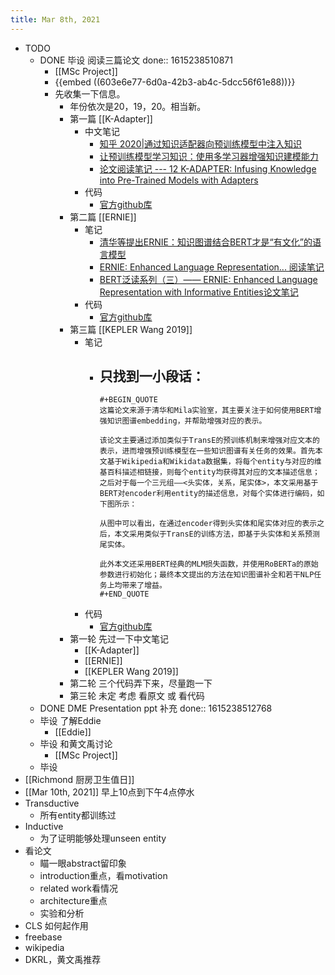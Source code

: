 ```yaml
---
title: Mar 8th, 2021
---
```


- TODO
	- DONE 毕设 阅读三篇论文
	  done:: 1615238510871
		- [[MSc Project]]
		- {{embed ((603e6e77-6d0a-42b3-ab4c-5dcc56f61e88))}}
		- 先收集一下信息。
			- 年份依次是20，19，20。相当新。
			- 第一篇 [[K-Adapter]]
				- 中文笔记
					- [知乎 2020|通过知识适配器向预训练模型中注入知识](https://zhuanlan.zhihu.com/p/106107747)
					- [让预训练模型学习知识：使用多学习器增强知识建模能力](https://www.linkresearcher.com/theses/90d6c22c-c30e-4689-b501-84d28c889df2)
					- [论文阅读笔记 --- 12 K-ADAPTER: Infusing Knowledge into Pre-Trained Models with Adapters](https://blog.csdn.net/smilesooo/article/details/105813705)
				- 代码
					- [官方github库](https://github.com/microsoft/k-adapter)
			- 第二篇 [[ERNIE]]
				- 笔记
					- [清华等提出ERNIE：知识图谱结合BERT才是“有文化”的语言模型](https://www.linkresearcher.com/theses/040314ac-e50f-4208-a302-75b2bb3d5d2a)
					- [ERNIE: Enhanced Language Representation... 阅读笔记](https://zhuanlan.zhihu.com/p/70276132)
					- [BERT泛读系列（三）—— ERNIE: Enhanced Language Representation with Informative Entities论文笔记](https://www.jianshu.com/p/5e12e6edbd59)
				- 代码
					- [官方github库](https://github.com/thunlp/ERNIE)
			- 第三篇 [[KEPLER Wang 2019]]
				- 笔记
					- 只找到一小段话：
						-
						  #+BEGIN_QUOTE
						  这篇论文来源于清华和Mila实验室，其主要关注于如何使用BERT增强知识图谱embedding，并帮助增强对应的表示。
						  
						  该论文主要通过添加类似于TransE的预训练机制来增强对应文本的表示，进而增强预训练模型在一些知识图谱有关任务的效果。首先本文基于Wikipedia和Wikidata数据集，将每个entity与对应的维基百科描述相链接，则每个entity均获得其对应的文本描述信息；之后对于每一个三元组——<头实体，关系，尾实体>，本文采用基于BERT对encoder利用entity的描述信息，对每个实体进行编码，如下图所示：
						  
						  从图中可以看出，在通过encoder得到头实体和尾实体对应的表示之后，本文采用类似于TransE的训练方法，即基于头实体和关系预测尾实体。
						  
						  此外本文还采用BERT经典的MLM损失函数，并使用RoBERTa的原始参数进行初始化；最终本文提出的方法在知识图谱补全和若干NLP任务上均带来了增益。
						  #+END_QUOTE
				- 代码
					- [官方github库](https://github.com/THU-KEG/KEPLER)
			- 第一轮 先过一下中文笔记
				- [[K-Adapter]]
				- [[ERNIE]]
				- [[KEPLER Wang 2019]]
			- 第二轮 三个代码弄下来，尽量跑一下
			- 第三轮 未定 考虑 看原文 或 看代码
	- DONE DME Presentation ppt 补充
	  done:: 1615238512768
	- 毕设 了解Eddie
		- [[Eddie]]
	- 毕设 和黄文禹讨论
		- [[MSc Project]]
	- 毕设
- [[Richmond 厨房卫生值日]]
- [[Mar 10th, 2021]] 早上10点到下午4点停水
- Transductive
	- 所有entity都训练过
- Inductive
	- 为了证明能够处理unseen entity
- 看论文
	- 瞄一眼abstract留印象
	- introduction重点，看motivation
	- related work看情况
	- architecture重点
	- 实验和分析
- CLS 如何起作用
- freebase
- wikipedia
- DKRL，黄文禹推荐